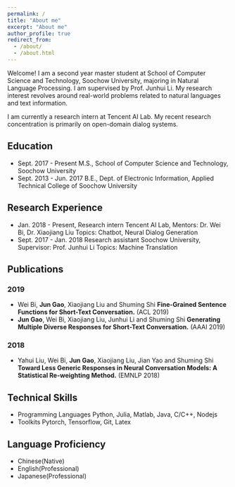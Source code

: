 ```yaml
---
permalink: /
title: "About me"
excerpt: "About me"
author_profile: true
redirect_from: 
  - /about/
  - /about.html
---
```


Welcome! I am a second year master student at School of Computer Science and Technology, Soochow University, majoring in Natural Language Processing. I am supervised by Prof. Junhui Li. My research interest revolves around real-world problems related to natural languages and text information.

I am currently a research intern at Tencent AI Lab. My recent research concentration is primarily on open-domain dialog systems.



## Education

- Sept. 2017 - Present
M.S., School of Computer Science and Technology, Soochow University
- Sept. 2013 - Jun. 2017
B.E., Dept. of Electronic Information, Applied Technical College of Soochow University



## Research Experience

- Jan. 2018 - Present, Research intern
Tencent AI Lab, Mentors: Dr. Wei Bi, Dr. Xiaojiang Liu
Topics: Chatbot, Neural Dialog Generation
- Sept. 2017 - Jan. 2018 Research assistant
Soochow University, Supervisor: Prof. Junhui Li
Topics: Machine Translation



## Publications

### 2019

- Wei Bi, **Jun Gao**, Xiaojiang Liu and Shuming Shi
**Fine-Grained Sentence Functions for Short-Text Conversation.** (ACL 2019)
- **Jun Gao**, Wei Bi, Xiaojiang Liu, Junhui Li and Shuming Shi
**Generating Multiple Diverse Responses for Short-Text Conversation.** (AAAI 2019)

### 2018

- Yahui Liu, Wei Bi, **Jun Gao**, Xiaojiang Liu, Jian Yao and Shuming Shi
**Toward Less Generic Responses in Neural Conversation Models: A Statistical Re-weighting Method.** (EMNLP 2018)



## Technical Skills

- Programming Languages
Python, Julia, Matlab, Java, C/C++, Nodejs
- Toolkits
Pytorch, Tensorflow, Git, Latex



## Language Proficiency

- Chinese(Native)
- English(Professional)
- Japanese(Professional)
